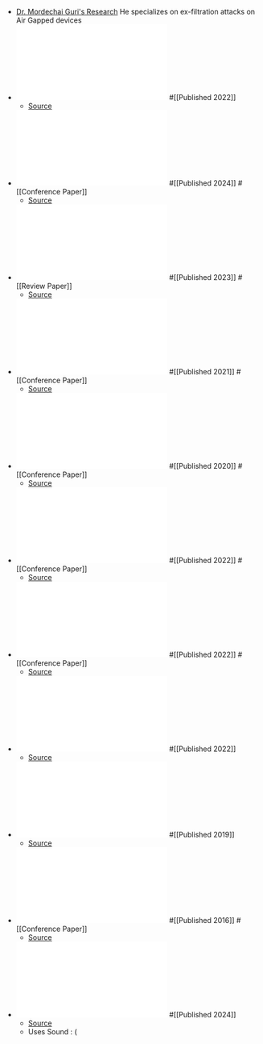 - [Dr. Mordechai Guri's Research](https://www.covertchannels.com/) He specializes on ex-filtration attacks on Air Gapped devices
- ![SpiralSpy: Exploring a Stealthy and Practical Covert Channel to Attack Air-gapped Computing Devices via mmWave Sensing](../assets/SpiralSpy_LI_DOA04112021_VOR_1733174037877_0.pdf) #[[Published 2022]]
	- [Source](https://www.research.ed.ac.uk/en/publications/spiralspy-exploring-a-stealthy-and-practical-covert-channel-to-at)
- ![NoiseHopper: Emission Hopping Air-Gap Covert Side Channel with Lower Probability of Detection](../assets/NoiseHopper_Emission_Hopping_Air-Gap_Covert_Side_Channel_with_Lower_Probability_of_Detection_1733174549623_0.pdf) #[[Published 2024]] #[[Conference Paper]]
	- [Source](https://ieeexplore.ieee.org/abstract/document/10545402)
- ![A Survey on Air-Gap Attacks: Fundamentals, Transport Means, Attack Scenarios and Challenges](../assets/sensors-23-03215-v2_1733177438418_0.pdf) #[[Published 2023]] #[[Review Paper]]
	- [Source](https://www.mdpi.com/1424-8220/23/6/3215)
- ![LANTENNA: Exfiltrating Data from Air-Gapped Networks via Ethernet Cables Emission](../assets/LANTENNA_Exfiltrating_Data_from_Air-Gapped_Networks_via_Ethernet_Cables_Emission_1733177559020_0.pdf) #[[Published 2021]] #[[Conference Paper]]
	- [Source](https://ieeexplore.ieee.org/document/9529607)
- ![BitJabber: The Worlds Fastest Electromagnetic Covert Channel](../assets/BitJabber_The_Worlds_Fastest_Electromagnetic_Covert_Channel_1733178237057_0.pdf) #[[Published 2020]] #[[Conference Paper]]
	- [Source](https://ieeexplore.ieee.org/abstract/document/9300268)
- ![SATAn: Air-Gap Exfiltration Attack via Radio Signals From SATA Cables](../assets/SATAn_Air-Gap_Exfiltration_Attack_via_Radio_Signals_From_SATA_Cables_1733179883744_0.pdf) #[[Published 2022]] #[[Conference Paper]]
	- [Source](https://ieeexplore.ieee.org/abstract/document/9851978)
- ![ETHERLED: Sending Covert Morse Signals from Air-Gapped Devices via Network Card NIC LEDs](../assets/ETHERLED_Sending_Covert_Morse_Signals_from_Air-Gapped_Devices_via_Network_Card_NIC_LEDs_1733181539518_0.pdf) #[[Published 2022]] #[[Conference Paper]]
	- [Source](https://ieeexplore.ieee.org/abstract/document/9850284)
- ![AIR-FI: Leaking Data From Air-Gapped Computers Using Wi-Fi Frequencies](../assets/AIR-FI_Leaking_Data_From_Air-Gapped_Computers_Using_Wi-Fi_Frequencies_1733181714792_0.pdf) #[[Published 2022]]
	- [Source](https://ieeexplore.ieee.org/abstract/document/9808153)
- ![PowerHammer: Exfiltrating Data From Air-Gapped Computers Through Power Lines](../assets/PowerHammer_Exfiltrating_Data_From_Air-Gapped_Computers_Through_Power_Lines_1733181907875_0.pdf) #[[Published 2019]]
	- [Source](https://ieeexplore.ieee.org/abstract/document/8894040)
- ![USBee: Air-gap covert-channel via electromagnetic emission from USB](../assets/USBee_Air-gap_covert-channel_via_electromagnetic_emission_from_USB_1733182108982_0.pdf) #[[Published 2016]] #[[Conference Paper]]
	- [Source](https://ieeexplore.ieee.org/abstract/document/7906972)
- ![PIXHELL Attack Leaking Sensitive Information from Air-Gap Computers via Singing Pixels](../assets/PIXHELL_Attack_Leaking_Sensitive_Information_from_Air-Gap_Computers_via_Singing_Pixels_1733182352555_0.pdf) #[[Published 2024]]
	- [Source](https://ieeexplore.ieee.org/abstract/document/10633404)
	- Uses Sound : (